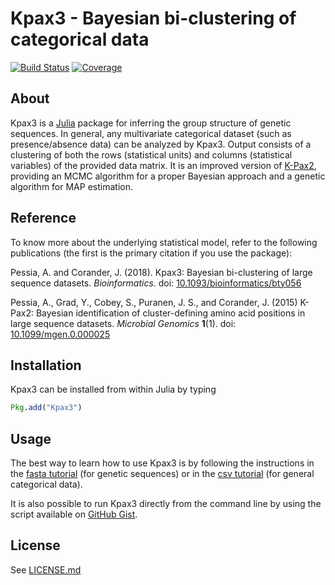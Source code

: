 # Kpax3 - Bayesian bi-clustering of categorical data
[![Build Status](https://travis-ci.org/albertopessia/Kpax3.jl.svg?branch=master)](https://travis-ci.org/albertopessia/Kpax3.jl) [![Coverage](https://codecov.io/gh/albertopessia/Kpax3.jl/branch/master/graph/badge.svg)](https://codecov.io/gh/albertopessia/Kpax3.jl)

## About
Kpax3 is a [Julia](http://julialang.org/) package for inferring the group structure of genetic sequences. In general, any multivariate categorical dataset (such as presence/absence data) can be analyzed by Kpax3. Output consists of a clustering of both the rows (statistical units) and columns (statistical variables) of the provided data matrix. It is an improved version of [K-Pax2](https://github.com/albertopessia/kpax2/), providing an MCMC algorithm for a proper Bayesian approach and a genetic algorithm for MAP estimation.

## Reference
To know more about the underlying statistical model, refer to the following publications (the first is the primary citation if you use the package):

Pessia, A. and Corander, J. (2018). Kpax3: Bayesian bi-clustering of large sequence datasets. _Bioinformatics_. doi: [10.1093/bioinformatics/bty056](https://doi.org/10.1093/bioinformatics/bty056)

Pessia, A., Grad, Y., Cobey, S., Puranen, J. S., and Corander, J. (2015) K-Pax2: Bayesian identification of cluster-defining amino acid positions in large sequence datasets. _Microbial Genomics_ **1**(1). doi: [10.1099/mgen.0.000025](http://doi.org/10.1099/mgen.0.000025)

## Installation
Kpax3 can be installed from within Julia by typing

```julia
Pkg.add("Kpax3")
```

## Usage
The best way to learn how to use Kpax3 is by following the instructions in the [fasta tutorial](tutorial/Kpax3_fasta_tutorial.jl) (for genetic sequences) or in the [csv tutorial](tutorial/Kpax3_csv_tutorial.jl) (for general categorical data).

It is also possible to run Kpax3 directly from the command line by using the script available on [GitHub Gist](https://gist.github.com/albertopessia/fd9df11fb2bdb158ad91936c4638d6fd).

## License
See [LICENSE.md](LICENSE.md)
